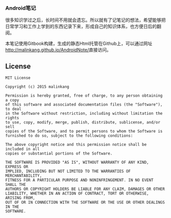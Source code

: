 ### Android笔记



很多知识学过之后，长时间不用就会遗忘。所以就有了记笔记的想法，希望能够把日常学习和工作上学到的东西记录下来，形成自己的知识体系，也方便日后的翻阅。

本笔记使用Gitbook构建，生成的静态Html托管在Github上，可以通过网址<http://malinkang.github.io/AndroidNote/>直接访问。

License
-------
    MIT License

    Copyright (c) 2015 malinkang

    Permission is hereby granted, free of charge, to any person obtaining a copy
    of this software and associated documentation files (the "Software"), to deal
    in the Software without restriction, including without limitation the rights
    to use, copy, modify, merge, publish, distribute, sublicense, and/or sell
    copies of the Software, and to permit persons to whom the Software is
    furnished to do so, subject to the following conditions:

    The above copyright notice and this permission notice shall be included in all
    copies or substantial portions of the Software.

    THE SOFTWARE IS PROVIDED "AS IS", WITHOUT WARRANTY OF ANY KIND, EXPRESS OR
    IMPLIED, INCLUDING BUT NOT LIMITED TO THE WARRANTIES OF MERCHANTABILITY,
    FITNESS FOR A PARTICULAR PURPOSE AND NONINFRINGEMENT. IN NO EVENT SHALL THE
    AUTHORS OR COPYRIGHT HOLDERS BE LIABLE FOR ANY CLAIM, DAMAGES OR OTHER
    LIABILITY, WHETHER IN AN ACTION OF CONTRACT, TORT OR OTHERWISE, ARISING FROM,
    OUT OF OR IN CONNECTION WITH THE SOFTWARE OR THE USE OR OTHER DEALINGS IN THE
    SOFTWARE.


